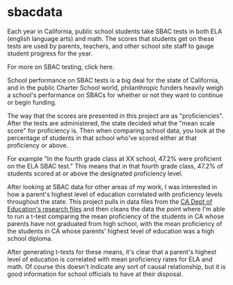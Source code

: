 # sbacdata

Each year in California, public school students take SBAC tests in both ELA (english language arts) and math. The scores that students get on these tests are used by parents, teachers, and other school site staff to gauge student progress for the year.

For more on SBAC testing, click here.

School performance on SBAC tests is a big deal for the state of California, and in the public Charter School world, philanthropic funders heavily weigh a school's performance on SBACs for whether or not they want to continue or begin funding.

The way that the scores are presented in this project are as "proficiencies". After the tests are administered, the state decided what the "mean scale score" for proficiency is. Then when comparing school data, you look at the percentage of students in that school who've scored either at that proficiency or above.

For example "In the fourth grade class at XX school, 47.2% were proficient on the ELA SBAC test."
This means that in that fourth grade class, 47.2% of students scored at or above the designated proficiency level.

After looking at SBAC data for other areas of my work, I was interested in how a parent's highest level of education correlated with proficiency levels throughout the state. This project pulls in data files from the [CA Dept of Education's research files](https://caaspp-elpac.cde.ca.gov/caaspp/ResearchFileList?ps=true&lstTestYear=2019&lstTestType=B&lstCounty=00&lstDistrict=00000&lstSchool=0000000) and then cleans the data the point where I'm able to run a t-test comparing the mean proficiency of the students in CA whose parents have not graduated from high school, with the mean proficiency of the students in CA whose parents' highest level of education was a high school diploma.

After generating t-tests for these means, it's clear that a parent's highest level of education is correlated with mean proficiency rates for ELA and math. Of course this doesn't indicate any sort of causal relationship, but it is good information for school officials to have at their disposal.
